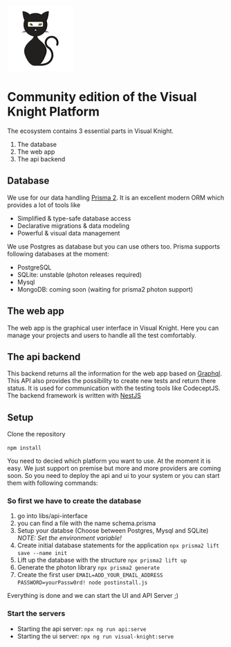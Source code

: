 ![Visual Knight](visual-knight.png)

# Community edition of the Visual Knight Platform

The ecosystem contains 3 essential parts in Visual Knight.

1. The database
2. The web app
3. The api backend

## Database

We use for our data handling [Prisma 2](https://www.prisma.io/). It is an excellent modern ORM which provides a lot of tools like

- Simplified & type-safe database access
- Declarative migrations & data modeling
- Powerful & visual data management

We use Postgres as database but you can use others too.
Prisma supports following databases at the moment:

- PostgreSQL
- SQLite: unstable (photon releases required)
- Mysql
- MongoDB: coming soon (waiting for prisma2 photon support)

## The web app

The web app is the graphical user interface in Visual Knight. Here you can manage your projects and users to handle all the test comfortably.

## The api backend

This backend returns all the information for the web app based on [Graphql](https://graphql.org/).
This API also provides the possibility to create new tests and return there status. It is used for communication with the testing tools like CodeceptJS. The backend framework is written with [NestJS](https://nestjs.com/)

## Setup

Clone the repository

`npm install`

You need to decied which platform you want to use. At the moment it is easy. We just support on premise but more and more providers are coming soon. So you need to deploy the api and ui to your system or you can start them with following commands:

### So first we have to create the database

1. go into libs/api-interface
2. you can find a file with the name schema.prisma
3. Setup your databse (Choose between Postgres, Mysql and SQLite) *NOTE: Set the environment variable!*
4. Create initial database statements for the application `npx prisma2 lift save --name init`
5. Lift up the database with the structure `npx prisma2 lift up`
6. Generate the photon library `npx prisma2 generate`
7. Create the first user `EMAIL=ADD_YOUR_EMAIL_ADDRESS PASSWORD=yourPassw0rd! node postinstall.js`

Everything is done and we can start the UI and API Server ;)

### Start the servers

- Starting the api server: `npx ng run api:serve`
- Starting the ui server: `npx ng run visual-knight:serve`
